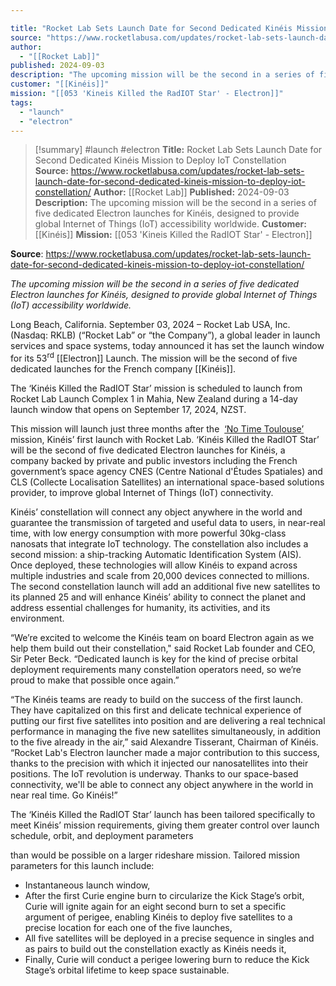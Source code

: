 ```yaml
---

title: "Rocket Lab Sets Launch Date for Second Dedicated Kinéis Mission to Deploy IoT Constellation  "
source: "https://www.rocketlabusa.com/updates/rocket-lab-sets-launch-date-for-second-dedicated-kineis-mission-to-deploy-iot-constellation/"
author:
  - "[[Rocket Lab]]"
published: 2024-09-03
description: "The upcoming mission will be the second in a series of five dedicated Electron launches for Kinéis, designed to provide global Internet of Things (IoT) accessibility worldwide."
customer: "[[Kinéis]]"
mission: "[[053 'Kineis Killed the RadIOT Star' - Electron]]"
tags:
  - "launch"
  - "electron"
---
```

>[!summary]
#launch #electron
**Title:** Rocket Lab Sets Launch Date for Second Dedicated Kinéis Mission to Deploy IoT Constellation  
**Source:** https://www.rocketlabusa.com/updates/rocket-lab-sets-launch-date-for-second-dedicated-kineis-mission-to-deploy-iot-constellation/
**Author:** [[Rocket Lab]]
**Published:** 2024-09-03
**Description:** The upcoming mission will be the second in a series of five dedicated Electron launches for Kinéis, designed to provide global Internet of Things (IoT) accessibility worldwide.
**Customer:** [[Kinéis]]
**Mission:** [[053 'Kineis Killed the RadIOT Star' - Electron]]

**Source**: https://www.rocketlabusa.com/updates/rocket-lab-sets-launch-date-for-second-dedicated-kineis-mission-to-deploy-iot-constellation/

*The upcoming mission will be the second in a series of five dedicated Electron launches for Kinéis, designed to provide global Internet of Things (IoT) accessibility worldwide.* 

Long Beach, California. September 03, 2024 – Rocket Lab USA, Inc. (Nasdaq: RKLB) (“Rocket Lab” or “the Company”), a global leader in launch services and space systems, today announced it has set the launch window for its 53<sup>rd</sup> [[Electron]] Launch. The mission will be the second of five dedicated launches for the French company [[Kinéis]].

The ‘Kinéis Killed the RadIOT Star’ mission is scheduled to launch from Rocket Lab Launch Complex 1 in Mahia, New Zealand during a 14-day launch window that opens on September 17, 2024, NZST.

This mission will launch just three months after the  [‘No Time Toulouse’](https://www.businesswire.com/news/home/20240607234714/en/Rocket-Lab-Sets-Launch-Date-for-50th-Electron-Mission-Prepares-to-Deploy-Five-Satellites-for-Kin%C3%A9is) mission, Kinéis’ first launch with Rocket Lab. ‘Kinéis Killed the RadIOT Star’ will be the second of five dedicated Electron launches for Kinéis, a company backed by private and public investors including the French government’s space agency CNES (Centre National d'Études Spatiales) and CLS (Collecte Localisation Satellites) an international space-based solutions provider, to improve global Internet of Things (IoT) connectivity.

Kinéis’ constellation will connect any object anywhere in the world and guarantee the transmission of targeted and useful data to users, in near-real time, with low energy consumption with more powerful 30kg-class nanosats that integrate IoT technology. The constellation also includes a second mission: a ship-tracking Automatic Identification System (AIS). Once deployed, these technologies will allow Kinéis to expand across multiple industries and scale from 20,000 devices connected to millions. The second constellation launch will add an additional five new satellites to its planned 25 and will enhance Kinéis’ ability to connect the planet and address essential challenges for humanity, its activities, and its environment.

“We’re excited to welcome the Kinéis team on board Electron again as we help them build out their constellation," said Rocket Lab founder and CEO, Sir Peter Beck. “Dedicated launch is key for the kind of precise orbital deployment requirements many constellation operators need, so we’re proud to make that possible once again.”

“The Kinéis teams are ready to build on the success of the first launch. They have capitalized on this first and delicate technical experience of putting our first five satellites into position and are delivering a real technical performance in managing the five new satellites simultaneously, in addition to the five already in the air,” said Alexandre Tisserant, Chairman of Kinéis. “Rocket Lab's Electron launcher made a major contribution to this success, thanks to the precision with which it injected our nanosatellites into their positions. The IoT revolution is underway. Thanks to our space-based connectivity, we'll be able to connect any object anywhere in the world in near real time. Go Kinéis!”

The ‘Kinéis Killed the RadIOT Star’ launch has been tailored specifically to meet Kinéis’ mission requirements, giving them greater control over launch schedule, orbit, and deployment parameters

than would be possible on a larger rideshare mission. Tailored mission parameters for this launch include:

- Instantaneous launch window,
- After the first Curie engine burn to circularize the Kick Stage’s orbit, Curie will ignite again for an eight second burn to set a specific argument of perigee, enabling Kinéis to deploy five satellites to a precise location for each one of the five launches,
- All five satellites will be deployed in a precise sequence in singles and as pairs to build out the constellation exactly as Kinéis needs it,
- Finally, Curie will conduct a perigee lowering burn to reduce the Kick Stage’s orbital lifetime to keep space sustainable.